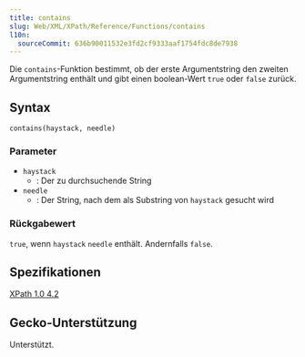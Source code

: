 ```yaml
---
title: contains
slug: Web/XML/XPath/Reference/Functions/contains
l10n:
  sourceCommit: 636b90011532e3fd2cf9333aaf1754fdc8de7938
---
```


Die `contains`-Funktion bestimmt, ob der erste Argumentstring den zweiten Argumentstring enthält und gibt einen boolean-Wert `true` oder `false` zurück.

## Syntax

```plain
contains(haystack, needle)
```

### Parameter

- `haystack`
  - : Der zu durchsuchende String
- `needle`
  - : Der String, nach dem als Substring von `haystack` gesucht wird

### Rückgabewert

`true`, wenn `haystack` `needle` enthält. Andernfalls `false`.

## Spezifikationen

[XPath 1.0 4.2](https://www.w3.org/TR/xpath-10/#function-contains)

## Gecko-Unterstützung

Unterstützt.
